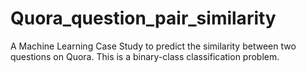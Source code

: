 # Quora_question_pair_similarity
A Machine Learning Case Study to predict the similarity between two questions on Quora. This is a binary-class classification problem.
